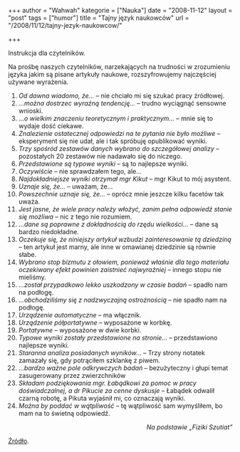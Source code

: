 +++
author = "Wahwah"
kategorie = ["Nauka"]
date = "2008-11-12"
layout = "post"
tags = ["humor"]
title = "Tajny język naukowców"
url = "/2008/11/12/tajny-jezyk-naukowcow/"

+++

Instrukcja dla czytelników.

Na prośbę naszych czytelników, narzekających na trudności w zrozumieniu języka jakim są pisane artykuły naukowe, rozszyfrowujemy najczęściej używane wyrażenia.

<!--more-->

  1. _Od dawna wiadomo, że&#8230;_ &#8211; nie chciało mi się szukać pracy źródłowej.
  2. _&#8230;można dostrzec wyraźną tendencję&#8230;_ &#8211; trudno wyciągnąć sensowne wnioski.
  3. _&#8230;o wielkim znaczeniu teoretycznym i praktycznym&#8230;_ &#8211; mnie się to wydaje dość ciekawe.
  4. _Znalezienie ostatecznej odpowiedzi na te pytania nie było możliwe_ &#8211; eksperyment się nie udał, ale i tak spróbuję opublikować wyniki.
  5. _Trzy spośród zestawów danych wybrano do szczegółowej analizy_ &#8211; pozostałych 20 zestawów nie nadawało się do niczego.
  6. _Przedstawione są typowe wyniki_ &#8211; są to najlepsze wyniki.
  7. _Oczywiście_ &#8211; nie sprawdzałem tego, ale&#8230;
  8. _Najdokładniejsze wyniki otrzymał mgr Kikut_ &#8211; mgr Kikut to mój asystent.
  9. _Uznaje się, że&#8230;_ &#8211; uważam, że&#8230;
 10. _Powszechnie uznaje się, że&#8230;_ &#8211; oprócz mnie jeszcze kilku facetów tak uważa.
 11. _Jest jasne, że wiele pracy należy włożyć, zanim pełna odpowiedź stanie się możliwa_ &#8211; nic z tego nie rozumiem.
 12. _&#8230;dane są poprawne z dokładnością do rzędu wielkości&#8230;_ &#8211; dane są bardzo niedokładne.
 13. _Oczekuje się, że niniejszy artykuł wzbudzi zainteresowanie tą dziedziną_ &#8211; ten artykuł jest marny, ale inne w omawianej dziedzinie są równie słabe.
 14. _Wybrano stop bizmutu z ołowiem, ponieważ właśnie dla tego materiału oczekiwany efekt powinien zaistnieć najwyraźniej_ &#8211; innego stopu nie mieliśmy.
 15. _&#8230;został przypadkowo lekko uszkodzony w czasie badań_ &#8211; spadło nam na podłogę.
 16. _&#8230;obchodziliśmy się z nadzwyczajną ostrożnością_ &#8211; nie spadło nam na podłogę.
 17. _Urządzenie automatyczne_ &#8211; ma włącznik.
 18. _Urządzenie półportatywne_ &#8211; wyposażone w korbkę.
 19. _Portatywne_ &#8211; wyposażone w dwie korbki.
 20. _Typowe wyniki zostały przedstawione na stronie&#8230;_ &#8211; przedstawiono najlepsze wyniki.
 21. _Staranna analiza posiadanych wyników&#8230;_ &#8211; Trzy strony notatek zamazały się, gdy potrąciłem szklankę z piwem.
 22. _&#8230;bardzo ważne pole odkrywczych badań_ &#8211; bezużyteczny i głupi temat zasugerowany przez zwierzchników
 23. _Składam podziękowania mgr. Łabądkowi za pomoc w pracy doświadczalnej, a dr Pikucie za cenne dyskusje_ &#8211; Łabądek odwalił czarną robotę, a Pikuta wyjaśnił mi, co oznaczają wyniki.
 24. _Można by poddać w wątpliwość_ &#8211; tę wątpliwość sam wymyśliłem, bo mam na to świetną odpowiedź.

<p style="text-align: right;">
  <em>Na podstawie „Fiziki Szutiat”</em>
</p>

[Źródło][1].

 [1]: http://img136.imageshack.us/my.php?image=pa310001cz7.jpg